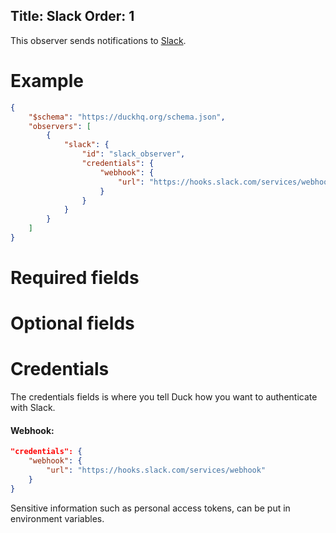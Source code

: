 Title: Slack
Order: 1
---

This observer sends notifications to [Slack](https://slack.com).

# Example

```json
{
    "$schema": "https://duckhq.org/schema.json",
    "observers": [
        {
            "slack": {
                "id": "slack_observer",
                "credentials": {
                    "webhook": {
                        "url": "https://hooks.slack.com/services/webhook"
                    }
                }
            }
        }
    ]
}
```

# Required fields

<?# JsonSchema type=SlackConfiguration required=true credentialsType=SlackCredentials /?>

# Optional fields

<?# JsonSchema type=SlackConfiguration required=false /?>

# Credentials

The credentials fields is where you tell Duck how you want to authenticate
with Slack.

#### Webhook:

```json
"credentials": {
    "webhook": {
        "url": "https://hooks.slack.com/services/webhook"
    }
}
```

<div class="alert alert-info" role="alert">
  <i class="fad fa-info-circle icon-web"></i> Sensitive information such as 
  personal access tokens, can be put in environment variables.
</div>